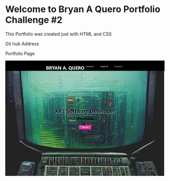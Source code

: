 # Welcome to Bryan A Quero Portfolio Challenge #2

This Portfolio was created just with HTML and CSS

Git hub Address

Portfolio Page

![alt text](https://github.com/Bryan3D/Portfolio-Bryan-Quero/blob/main/2022_10_13_19_09_13_BQ_XR_FS_DSoftware_Developer.jpg)
